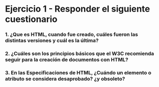 # Ejercicio 1 - Responder el siguiente cuestionario

### 1. ¿Que es HTML, cuando fue creado, cuáles fueron las distintas versiones y cuál es la última?


### 2. ¿Cuáles son los principios básicos que el W3C recomienda seguir para la creación de documentos con HTML?

### 3. En las Especificaciones de HTML, ¿Cuándo un elemento o atributo se considera desaprobado? ¿y obsoleto?




<!--stackedit_data:
eyJoaXN0b3J5IjpbNDQ3MzE2MzI2LC0yMDkyMDUwMjQwXX0=
-->